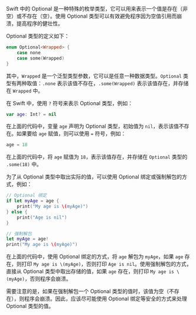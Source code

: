 
Swift 中的 Optional 是一种特殊的枚举类型，它可以用来表示一个值是存在（非空）或不存在（空）。使用 Optional 类型可以有效避免程序因为空值引用而崩溃，提高程序的健壮性。

Optional 类型的定义如下：

```swift
enum Optional<Wrapped> {
    case none
    case some(Wrapped)
}
```

其中，`Wrapped` 是一个泛型类型参数，它可以是任意一种数据类型。`Optional` 类型有两种取值：`.none` 表示该值不存在，`.some(Wrapped)` 表示该值存在，并存储在 `Wrapped` 中。

在 Swift 中，使用 `?` 符号来表示 Optional 类型，例如：

```swift
var age: Int? = nil
```

在上面的代码中，变量 `age` 声明为 Optional 类型，初始值为 `nil`，表示该值不存在。如果要给 `age` 赋值，则可以使用 `=` 符号，例如：

```swift
age = 18
```

在上面的代码中，将 `age` 赋值为 `18`，表示该值存在，并存储在 `Optional` 类型的 `.some(18)` 中。

为了从 Optional 类型中取出实际的值，可以使用 Optional 绑定或强制解包的方式，例如：

```swift
// Optional 绑定
if let myAge = age {
    print("My age is \(myAge)")
} else {
    print("Age is nil")
}

// 强制解包
let myAge = age!
print("My age is \(myAge)")
```

在上面的代码中，使用 Optional 绑定的方式，将 `age` 解包为 `myAge`，如果 `age` 存在，则打印 `My age is \(myAge)`，否则打印 `Age is nil`。使用强制解包的方式，直接从 Optional 类型中取出存储的值，如果 `age` 存在，则打印 `My age is \(myAge)`，否则程序会崩溃。

需要注意的是，如果在强制解包一个 Optional 类型的值时，该值为空（不存在），则程序会崩溃。因此，应该尽可能使用 Optional 绑定等安全的方式来处理 Optional 类型的值。
